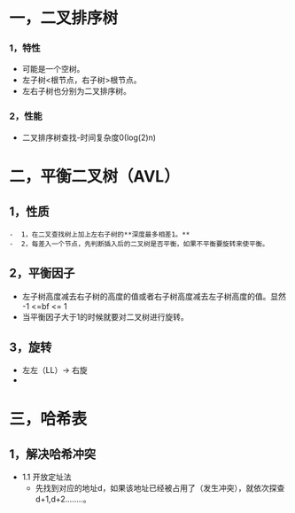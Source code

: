# 一，二叉排序树
### 1，特性
- 可能是一个空树。
- 左子树<根节点，右子树>根节点。
- 左右子树也分别为二叉排序树。
### 2，性能
- 二叉排序树查找-时间复杂度0(log(2)n)

# 二，平衡二叉树（AVL）
## 1，性质
	-  1，在二叉查找树上加上左右子树的**深度最多相差1。** 
	-  2，每差入一个节点，先判断插入后的二叉树是否平衡，如果不平衡要旋转来使平衡。
## 2，平衡因子
- 左子树高度减去右子树的高度的值或者右子树高度减去左子树高度的值。显然 -1 <=bf <= 1
- 当平衡因子大于1的时候就要对二叉树进行旋转。
## 3，旋转
 - 左左（LL）-> 右旋
 - 

# 三，哈希表
## 1，解决哈希冲突
-  1.1 开放定址法
	-  先找到对应的地址d，如果该地址已经被占用了（发生冲突），就依次探查d+1,d+2........。


